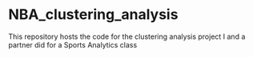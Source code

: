 # NBA_clustering_analysis
This repository hosts the code for the clustering analysis project I and a partner did for a Sports Analytics class
